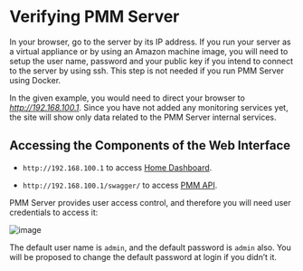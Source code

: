 # Verifying PMM Server

In your browser, go to the server by its IP address. If you run your server as a virtual appliance or by using an Amazon machine image, you will need to setup the user name, password and your public key if you intend to connect to the server by using ssh. This step is not needed if you run PMM Server using Docker.

In the given example, you would need to direct your browser to *http://192.168.100.1*. Since you have not added any monitoring services yet, the site will show only data related to the PMM Server internal services.

## Accessing the Components of the Web Interface

* `http://192.168.100.1` to access [Home Dashboard](../../reference/dashboards/dashboard-home.md).

* `http://192.168.100.1/swagger/` to access [PMM API](../../reference/api.md).

PMM Server provides user access control, and therefore you will need
user credentials to access it:

![image](../../_images/PMM_Login.jpg)

The default user name is `admin`, and the default password is `admin` also.
You will be proposed to change the default password at login if you didn’t it.

